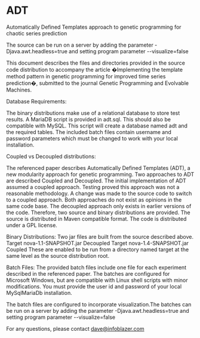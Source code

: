 # ADT
Automatically Defined Templates approach to genetic programming for chaotic series prediction

The source can be run on a server by adding the parameter
-Djava.awt.headless=true
and setting program parameter
--visualize=false


This document describes the files and directories provided in the source code distribution to accompany the article �Implementing the template method pattern in genetic programming for improved time series prediction�, submitted to the journal Genetic Programming and Evolvable Machines.

Database Requirements:

The binary distributions make use of a relational database to store test results. A MariaDB script is provided in adt.sql. This should also be compatible with MySQL. This script will create a database named adt and the required tables. The included batch files contain username and password parameters which must be changed to work with your local installation.

Coupled vs Decoupled distributions:

The referenced paper describes Automatically Defined Templates (ADT), a new modularity approach for genetic programming. Two approaches to ADT are described Coupled and Decoupled. The initial implementation of ADT assumed a coupled approach. Testing proved this approach was not a reasonable methodology. A change was made to the source code to switch to a coupled approach. Both approaches do not exist as opinions in the same code base. The decoupled approach only exists in earlier versions of the code. Therefore, two source and binary distributions are provided.
The source is distributed in Maven compatible format. The code is distributed under a GPL license.

Binary Distributions:
Two jar files are built from the source described above.
Target nova-1.1-SNAPSHOT.jar Decoupled
Target nova-1.4-SNAPSHOT.jar Coupled
These are enabled to be run from a directory named target at the same level as the source distribution root.

Batch Files:
The provided batch files include one file for each experiment described in the referenced paper. The batches are configured for Microsoft Windows, but are compatible with Linux shell scripts with minor modifications. You must provide the user id and password of your local MySqlMariaDb installation.

The batch files are configured to incorporate visualization.The batches can be run on a server by adding the parameter
	-Djava.awt.headless=true
and setting program parameter
	--visualize=false

For any questions, please contact dave@infoblazer.com

